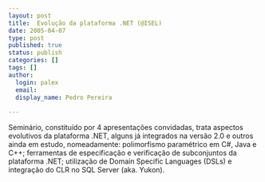 ```yaml
---
layout: post
title:  Evolução da plataforma .NET (@ISEL)
date: 2005-04-07
type: post
published: true
status: publish
categories: []
tags: []
author:
  login: palex
  email: 
  display_name: Pedro Pereira
  
---
```


Seminário, constituído por 4 apresentações convidadas, trata aspectos evolutivos
da plataforma .NET, alguns já integrados na versão 2.0 e outros ainda em estudo,
nomeadamente: polimorfismo paramétrico em C#, Java e C++; ferramentas de
especificação e verificação de subconjuntos da plataforma .NET; utilização de
Domain Specific Languages (DSLs) e integração do CLR no SQL Server (aka. Yukon).